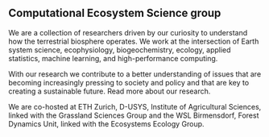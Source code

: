 ## Computational Ecosystem Science group

We are a collection of researchers driven by our curiosity to understand how the terrestrial biosphere operates. We work at the intersection of Earth system science, ecophysiology, biogeochemistry, ecology, applied statistics, machine learning, and high-​performance computing.

With our research we contribute to a better understanding of issues that are becoming increasingly pressing to society and policy and that are key to creating a sustainable future. Read more about our research.

We are co-​hosted at ETH Zurich, D-​USYS, Institute of Agricultural Sciences, linked with the Grassland Sciences Group and the WSL Birmensdorf, Forest Dynamics Unit, linked with the Ecosystems Ecology Group.

